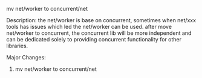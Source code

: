 mv net/worker to concurrent/net

Description:
the net/worker is base on concurrent, sometimes when net/xxx tools
has issues which led the net/worker can be used. after move net/worker
to concurrent, the concurrent lib will be more independent and can be 
dedicated solely to providing concurrent functionality for other 
libraries.

Major Changes:
1. mv net/worker to concurrent/net
